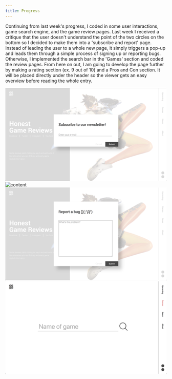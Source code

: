 ```yaml
---
title: Progress
---
```


Continuing from last week's progress, I coded in some user interactions, game search engine, and the game review pages. Last week I received a critique that the user doesn't understand the point of the two circles on the bottom so I decided to make them into a 'subscribe and report' page. Instead of leading the user to a whole new page, it simply triggers a pop-up and leads them through a simple process of signing up or reporting bugs. Otherwise, I implemented the search bar in the 'Games' section and coded the review pages. From here on out, I am going to develop the page further by making a rating section (ex. 9 out of 10) and a Pros and Con section. It will be placed directly under the header so the viewer gets an easy overview before reading the whole entry.

<img src="Images/Subscribe.png" alt="content" width="780px">
<img src="Images/Overwatch.png" alt="content" width="780px">
<img src="Images/Bug.png" alt="content" width="780px">
<img src="Images/Search.png" alt="content" width="780px">
